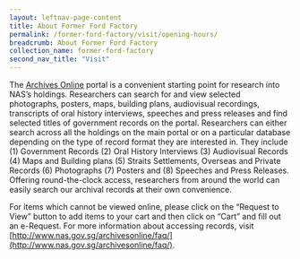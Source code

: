 ```yaml
---
layout: leftnav-page-content
title: About Former Ford Factory
permalink: /former-ford-factory/visit/opening-hours/
breadcrumb: About Former Ford Factory
collection_name: former-ford-factory
second_nav_title: "Visit"
---
```


The [Archives Online](http://www.nas.gov.sg/archivesonline/) portal is a convenient starting point for research into NAS’s holdings. Researchers can search for and view selected photographs, posters, maps, building plans, audiovisual recordings, transcripts of oral history interviews, speeches and press releases and find selected titles of government records on the portal. Researchers can either search across all the holdings on the main portal or on a particular database depending on the type of record format they are interested in. They include (1) Government Records (2) Oral History Interviews (3) Audiovisual Records (4) Maps and Building plans (5) Straits Settlements, Overseas and Private Records (6) Photographs (7) Posters and (8) Speeches and Press Releases. Offering round-the-clock access, researchers from around the world can easily search our archival records at their own convenience.

For items which cannot be viewed online, please click on the “Request to View” button to add items to your cart and then click on “Cart” and fill out an e-Request. For more information about accessing records, visit [http://www.nas.gov.sg/archivesonline/faq/](http://www.nas.gov.sg/archivesonline/faq/). 
